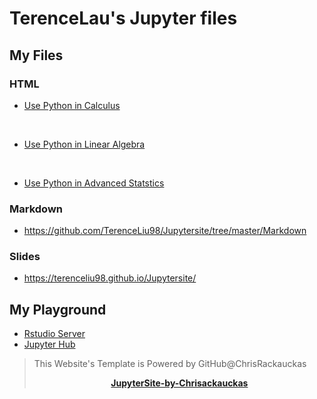 

# TerenceLau's Jupyter files



## My Files

### HTML
* <a href="https://terenceliu98.github.io/Jupytersite//Html/Use_PY_in_Calculus.html">Use Python in Calculus </a>
<br>

* <a href="https://terenceliu98.github.io/Jupytersite//Html/Use_PY_in_Linear_Algebra.html">Use Python in Linear Algebra </a>
<br>

* <a href="https://terenceliu98.github.io/Jupytersite//Html/Use_PY_in_Advanced_Statstics.html">Use Python in Advanced Statstics</a>

### Markdown

* https://github.com/TerenceLiu98/Jupytersite/tree/master/Markdown

### Slides

* https://terenceliu98.github.io/Jupytersite/

## My Playground

* <a href="https://rstudio.uicer.xyz"> Rstudio Server </a>
* <a href="https://jupyter.uicer.xyz"> Jupyter Hub </a>


>This Website's Template is Powered by GitHub@ChrisRackauckas
>
>**<center><a href="https://chrisrackauckas.github.io/>JupyterSite">JupyterSite-by-Chrisackauckas</a></center>**


